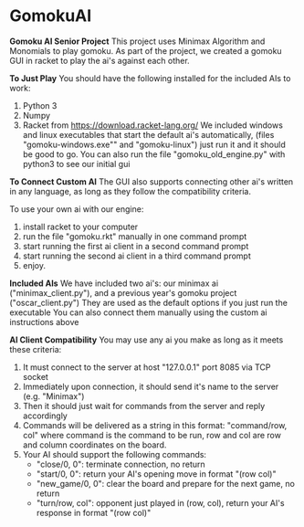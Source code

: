 # GomokuAI
**Gomoku AI Senior Project**
This project uses Minimax Algorithm and Monomials to play gomoku.
As part of the project, we created a gomoku GUI in racket to play the ai's against each other.

**To Just Play**
You should have the following installed for the included AIs to work:
1. Python 3
2. Numpy
3. Racket from https://download.racket-lang.org/
We included windows and linux executables that start the default ai's automatically, (files "gomoku-windows.exe"" and "gomoku-linux") just run it and it should be good to go.
You can also run the file "gomoku_old_engine.py" with python3 to see our initial gui

**To Connect Custom AI**
The GUI also supports connecting other ai's written in any language, as long as they follow the compatibility criteria.

To use your own ai with our engine: 
1. install racket to your computer
3. run the file "gomoku.rkt" manually in one command prompt
4. start running the first ai client in a second command prompt
5. start running the second ai client in a third command prompt
6. enjoy.

**Included AIs**
We have included two ai's: our minimax ai ("minimax\_client.py"), and a previous year's gomoku project ("oscar\_client.py")
They are used as the default options if you just run the executable
You can also connect them manually using the custom ai instructions above

**AI Client Compatibility**
You may use any ai you make as long as it meets these criteria:
1. It must connect to the server at host "127.0.0.1" port 8085 via TCP socket
2. Immediately upon connection, it should send it's name to the server (e.g. "Minimax")
3. Then it should just wait for commands from the server and reply accordingly
4. Commands will be delivered as a string in this format: "command/row, col" where command is the command to be run, row and col are row and column coordinates on the board.
5. Your AI should support the following commands:
   * "close/0, 0": terminate connection, no return
   * "start/0, 0": return your AI's opening move in format "(row col)"
   * "new_game/0, 0": clear the board and prepare for the next game, no return
   * "turn/row, col": opponent just played in (row, col), return your AI's response in format "(row col)"
